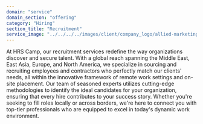 ```yaml
---
domain: "service"
domain_section: "offering"
category: "Hiring"
section_title: "Recruitment"
service_image: "../../../../images/client/company_logo/allied-marketing.png"
---
```


At HRS Camp, our recruitment services redefine the way organizations discover and secure talent. With a global reach spanning the Middle East, East Asia, Europe, and North America, we specialize in sourcing and recruiting employees and contractors who perfectly match our clients' needs, all within the innovative framework of remote work settings and on-site placement. Our team of seasoned experts utilizes cutting-edge methodologies to identify the ideal candidates for your organization, ensuring that every hire contributes to your success story. Whether you're seeking to fill roles locally or across borders, we're here to connect you with top-tier professionals who are equipped to excel in today's dynamic work environment.